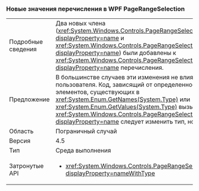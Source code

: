 ### <a name="new-enum-values-in-wpfs-pagerangeselection"></a>Новые значения перечисления в WPF PageRangeSelection

|   |   |
|---|---|
|Подробные сведения|Два новых члена (<xref:System.Windows.Controls.PageRangeSelection.CurrentPage?displayProperty=name> и <xref:System.Windows.Controls.PageRangeSelection.SelectedPages?displayProperty=name>) были добавлены к <xref:System.Windows.Controls.PageRangeSelection?displayProperty=name> перечисления.|
|Предложение|В большинстве случаев эти изменения не влияют на код пользователя. Код, зависящий от определенное число элементов, существующих в <xref:System.Enum.GetNames(System.Type)> или <xref:System.Enum.GetValues(System.Type)> вызывает <xref:System.Windows.Controls.PageRangeSelection?displayProperty=name> следует изменить тип, но.|
|Область|Пограничный случай|
|Версия|4.5|
|Тип|Среда выполнения|
|Затронутые API|<ul><li><xref:System.Windows.Controls.PageRangeSelection?displayProperty=nameWithType></li></ul>|

